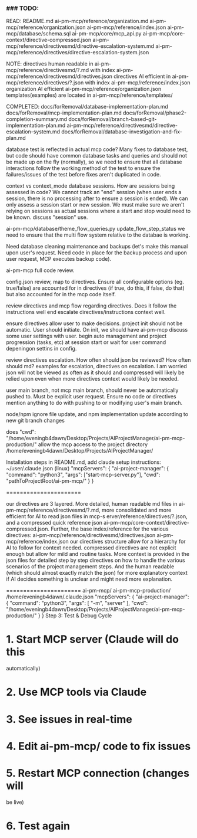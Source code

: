 ### ### TODO:

READ:
README.md
ai-pm-mcp/reference/organization.md
ai-pm-mcp/reference/organization.json
ai-pm-mcp/reference/index.json
ai-pm-mcp/database/schema.sql
ai-pm-mcp/core/mcp_api.py
ai-pm-mcp/core-context/directive-compressed.json
ai-pm-mcp/reference/directivesmd/directive-escalation-system.md
ai-pm-mcp/reference/directives/directive-escalation-system.json

NOTE:
directives human readable in ai-pm-mcp/reference/directivesmd/?.md with index ai-pm-mcp/reference/directivesmd/directives.json
directives AI efficient in ai-pm-mcp/reference/directives/?.json with index ai-pm-mcp/reference/index.json
organization AI efficient ai-pm-mcp/reference/organization.json
templates(examples) are located in ai-pm-mcp/reference/templates/

COMPLETED:
docs/forRemoval/database-implementation-plan.md
docs/forRemoval/mcp-implementation-plan.md
docs/forRemoval/phase2-completion-summary.md
docs/forRemoval/branch-based-git-implementation-plan.md
ai-pm-mcp/reference/directivesmd/directive-escalation-system.md
docs/forRemoval/database-investigation-and-fix-plan.md


database test is reflected in actual mcp code? Many fixes to database test, but code should have common database tasks and queries and should not be made up on the fly (normally), so we need to ensure that all database interactions follow the working method of the test to ensure the failures/issues of the test before fixes aren't duplicated in code.

context vs context_mode
database sessions. How are sessions being assessed in code? We cannot track an "end" session (when user ends a session, there is no processing after to ensure a session is ended). We can only assess a session start or new session. We must make sure we aren't relying on sessions as actual sessions where a start and stop would need to be known. discuss "session" use.

ai-pm-mcp/database/theme_flow_queries.py
update_flow_step_status
we need to ensure that the multi flow system relative to the databae is working.

Need database cleaning maintenance and backups (let's make this manual upon user's request. Need code in place for the backup process and upon user request, MCP executes backup code).

ai-pm-mcp full code review.

config.json review, map to directives. Ensure all configurable options (eg. true/false) are accounted for in directives (if true, do this, if false, do that) but also accounted for in the mcp code itself.

review directives and mcp flow regarding directives. Does it follow the instructions well end escalate directives/instructions context well.

ensure directives allow user to make decisions. project init should not be automatic. User should initiate. On init, we should have ai-pm-mcp discuss some user settings with user.
begin auto management and project progression (tasks, etc) at session start or wait for user command depeningon settins in config.

review directives escalation. How often should json be reviewed? How often should md? examples for escalation, directives on escalation. I am worried json will not be viewed as often as it should and compressed will likely be relied upon even when more directives context would likely be needed.

user main branch, not mcp main branch, should never be automatically pushed to. Must be explicit user request. Ensure no code or directives mention anything to do with pushing to or modifying user's main branch. 

node/npm ignore file update, and npm implementation update according to new git branch changes

does "cwd": "/home/eveningb4dawn/Desktop/Projects/AIProjectManager/ai-pm-mcp-production/" allow the mcp access to the project directory /home/eveningb4dawn/Desktop/Projects/AIProjectManager/

Installation steps in README.md, add claude setup instructions:
~/user/.claude.json (linux)
"mcpServers": {
    "ai-project-manager": {
        "command": "python3",
        "args": ["start-mcp-server.py"],
        "cwd": "pathToProjectRoot/ai-pm-mcp/"
      }
  }

======================

our directives are 3 layered. More detailed, human readable md files in ai-pm-mcp/reference/directivesmd/?.md, more consolidated and more efficient for AI to read json files in mcp-s erver/reference/directives/?.json, and a compressed quick reference json ai-pm-mcp/core-context/directive-compressed.json. Further, the base index/reference for the various directives: ai-pm-mcp/reference/directivesmd/directives.json ai-pm-mcp/reference/index.json our directives structure allow for a hierarchy for AI to follow for context needed. compressed directives are not explicit enough but allow for mild and routine tasks. More context is provided in the json files for detailed step by step directives on how to handle the various scenarios of the project management steps. And the human readable (which should almost exactly match the json) for more explanatory context if AI decides something is unclear and might need more explanation.


======================
ai-pm-mcp/
ai-pm-mcp-production/
/home/eveningb4dawn/.claude.json
"mcpServers": {
    "ai-project-manager": {
      "command": "python3",
      "args": [
        "-m",
        "server"
      ],
      "cwd": "/home/eveningb4dawn/Desktop/Projects/AIProjectManager/ai-pm-mcp-production/"
    }
  }
  Step 3: Test & Debug Cycle

  # 1. Start MCP server (Claude will do this
   automatically)
  # 2. Use MCP tools via Claude
  # 3. See issues in real-time
  # 4. Edit ai-pm-mcp/ code to fix issues
  # 5. Restart MCP connection (changes will 
  be live)
  # 6. Test again